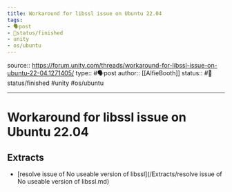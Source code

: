 ```yaml
---
title: Workaround for libssl issue on Ubuntu 22.04
tags:
- 🗣️post
- 🚦status/finished
- unity
- os/ubuntu
---
```


source:: https://forum.unity.com/threads/workaround-for-libssl-issue-on-ubuntu-22-04.1271405/
type:: #🗣️post
author:: [[AlfieBooth]]
status:: #🚦status/finished
#unity #os/ubuntu 

---

# Workaround for libssl issue on Ubuntu 22.04

## Extracts

- [resolve issue of No useable version of libssl](/Extracts/resolve issue of No useable version of libssl.md)
